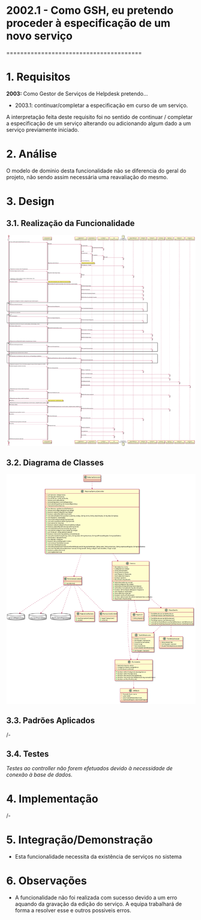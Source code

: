 # 2002.1 - Como GSH, eu pretendo proceder à especificação de um novo serviço
=======================================


# 1. Requisitos

**2003:** Como Gestor de Serviços de Helpdesk pretendo...

- 2003.1: continuar/completar a especificação em curso de um serviço.

A interpretação feita deste requisito foi no sentido de continuar / completar a especificação de um serviço alterando ou adicionando algum dado a um serviço previamente iniciado.

# 2. Análise

O modelo de dominio desta funcionalidade não se diferencia do geral do projeto, não sendo assim necessária uma reavaliação do mesmo.

# 3. Design

## 3.1. Realização da Funcionalidade

![2003_SD.svg](2003_SD.svg)

## 3.2. Diagrama de Classes

![2003_CD.svg](2003_CD.svg)

## 3.3. Padrões Aplicados

/-

## 3.4. Testes 
*Testes ao controller não forem efetuados devido à necessidade de conexão à base de dados.*

# 4. Implementação

/-

# 5. Integração/Demonstração

- Esta funcionalidade necessita da existência de serviços no sistema

# 6. Observações

- A funcionalidade não foi realizada com sucesso devido a um erro aquando da gravação da edição do serviço. A equipa trabalhará de forma a resolver esse e outros possiveis erros.



